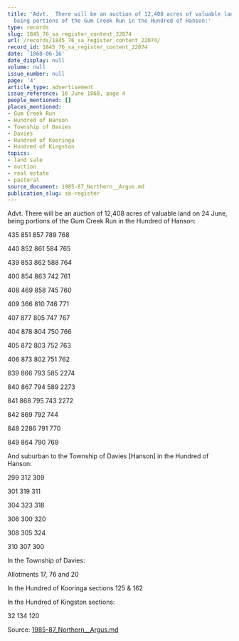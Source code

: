 ```yaml
---
title: 'Advt.  There will be an auction of 12,408 acres of valuable land on 24 June,
  being portions of the Gum Creek Run in the Hundred of Hanson:'
type: records
slug: 1845_76_sa_register_content_22074
url: /records/1845_76_sa_register_content_22074/
record_id: 1845_76_sa_register_content_22074
date: '1868-06-16'
date_display: null
volume: null
issue_number: null
page: '4'
article_type: advertisement
issue_reference: 16 June 1868, page 4
people_mentioned: []
places_mentioned:
- Gum Creek Run
- Hundred of Hanson
- Township of Davies
- Davies
- Hundred of Kooringa
- Hundred of Kingston
topics:
- land sale
- auction
- real estate
- pastoral
source_document: 1985-87_Northern__Argus.md
publication_slug: sa-register
---
```


Advt.  There will be an auction of 12,408 acres of valuable land on 24 June, being portions of the Gum Creek Run in the Hundred of Hanson:

435	851	857	789	768

440	852	861	584	765

439	853	862	588	764

400	854	863	742	761

408	469	858	745	760

409	366	810	746	771

407	877	805	747	767

404	878	804	750	766

405	872	803	752	763

406	873	802	751	762

839	866	793	585	2274

840	867	794	589	2273

841	868	795	743	2272

842	869	792	744

848	2286	791	770

849	864	790	769

And suburban to the Township of Davies [Hanson] in the Hundred of Hanson:

299	312	309

301	319	311

304	323	318

306	300	320

308	305	324

310	307	300

In the Township of Davies:

Allotments 17, 76 and 20

In the Hundred of Kooringa sections 125 & 162

In the Hundred of Kingston sections:

32	134	120

Source: [1985-87_Northern__Argus.md](/downloads/markdown/1985-87_Northern__Argus.md)
